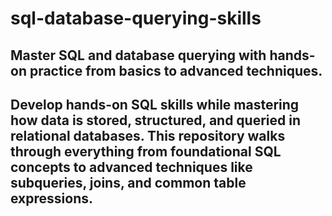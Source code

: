 # sql-database-querying-skills
## Master SQL and database querying with hands-on practice from basics to advanced techniques.
## Develop hands-on SQL skills while mastering how data is stored, structured, and queried in relational databases. This repository walks through everything from foundational SQL concepts to advanced techniques like subqueries, joins, and common table expressions.
